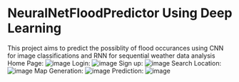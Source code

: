 # NeuralNetFloodPredictor Using Deep Learning
This project aims to predict the possiblity of flood occurances using CNN for image classifications and RNN for sequential weather data analysis
Home Page:
![image](https://github.com/user-attachments/assets/73b8960e-b7e8-4eb5-94b0-ee4fa1bfed60)
Login:
![image](https://github.com/user-attachments/assets/d8e97898-78b0-49a2-bc81-c8f722e9e88a)
Sign up:
![image](https://github.com/user-attachments/assets/309f1b19-0075-4288-a7f7-1f1d6c9a3422)
Search Location:
![image](https://github.com/user-attachments/assets/8bfb2500-7ac7-40c8-bafe-9edb6acf5a3d)
Map Generation:
![image](https://github.com/user-attachments/assets/c640be93-64c6-4a52-960f-4fbed9caa2ce)
Prediction:
![image](https://github.com/user-attachments/assets/499e504b-9b2b-4d91-9c8d-d9b28deec9a4)




